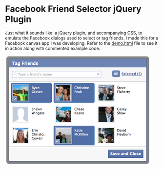 # Facebook Friend Selector jQuery Plugin

Just what it sounds like: a jQuery plugin, and accompanying CSS, to emulate the Facebook dialogs used to select or tag friends. I made this for a Facebook canvas app I was developing. Refer to the [demo.html](https://github.com/RyOnLife/facebook-friend-selector/blob/master/demo.html) file to see it in action along with commented example code.

![screen shot](https://github.com/RyOnLife/facebook-friend-selector/blob/master/screen_shot.png?raw=true)
